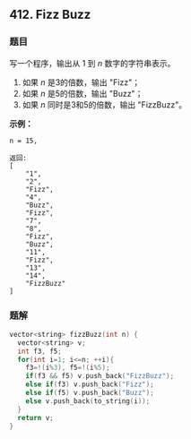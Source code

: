 ## 412. Fizz Buzz

### 题目

写一个程序，输出从 1 到 *n* 数字的字符串表示。

1. 如果 *n* 是3的倍数，输出 "Fizz"；
2. 如果 *n* 是5的倍数，输出 "Buzz"；
3. 如果 *n* 同时是3和5的倍数，输出 "FizzBuzz"。

**示例：**

```
n = 15,

返回:
[
    "1",
    "2",
    "Fizz",
    "4",
    "Buzz",
    "Fizz",
    "7",
    "8",
    "Fizz",
    "Buzz",
    "11",
    "Fizz",
    "13",
    "14",
    "FizzBuzz"
]
```

### 题解

```cpp
vector<string> fizzBuzz(int n) {
  vector<string> v;
  int f3, f5;
  for(int i=1; i<=n; ++i){
    f3=!(i%3), f5=!(i%5);
    if(f3 && f5) v.push_back("FizzBuzz");
    else if(f3) v.push_back("Fizz");
    else if(f5) v.push_back("Buzz");
    else v.push_back(to_string(i));
  }
  return v;
}
```